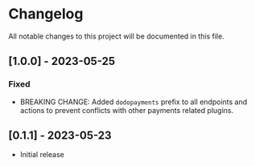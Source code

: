# Changelog

All notable changes to this project will be documented in this file.

## [1.0.0] - 2023-05-25

### Fixed

- BREAKING CHANGE: Added `dodopayments` prefix to all endpoints and actions to prevent conflicts with other payments related plugins.

## [0.1.1] - 2023-05-23

- Initial release

